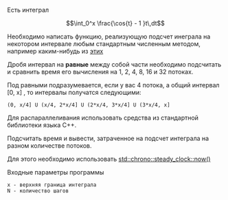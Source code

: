 Есть интеграл
```math
\int_0^x \frac{\cos{t} - 1 }t\,dt
```
Необходимо написать функцию, реализующую подсчет инеграла на некотором интервале любым стандартным численным методом, например каким-нибудь из [этих](http://aco.ifmo.ru/el_books/numerical_methods/lectures/glava2.html)

Дробя интервал на **равные** между собой части необходимо подсчитать и сравнить время его вычисления на 1, 2, 4, 8, 16 и 32 потоках.

Под равными подразумевается, если у вас 4 потока, а общий интервал [0, х] , то интервалы получатся следующими:
    
    (0, x/4] U (x/4, 2*x/4] U (2*x/4, 3*x/4] U (3*x/4, x]

Для распараллеливания использовать средства из стандартной библиотеки языка С++. 

Подсчитать время и вывести, затраченное на подсчет интеграла на разном количестве потоков.

Для этого необходимо использовать [std::chrono::steady_clock::now()](https://en.cppreference.com/w/cpp/chrono/steady_clock/now)


Входные параметры программы

    x - верхняя граница интеграла
    N - количество шагов

